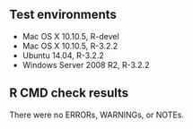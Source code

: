 ## Test environments
* Mac OS X 10.10.5, R-devel
* Mac OS X 10.10.5, R-3.2.2
* Ubuntu 14.04, R-3.2.2
* Windows Server 2008 R2, R-3.2.2

## R CMD check results
There were no ERRORs, WARNINGs, or NOTEs.
